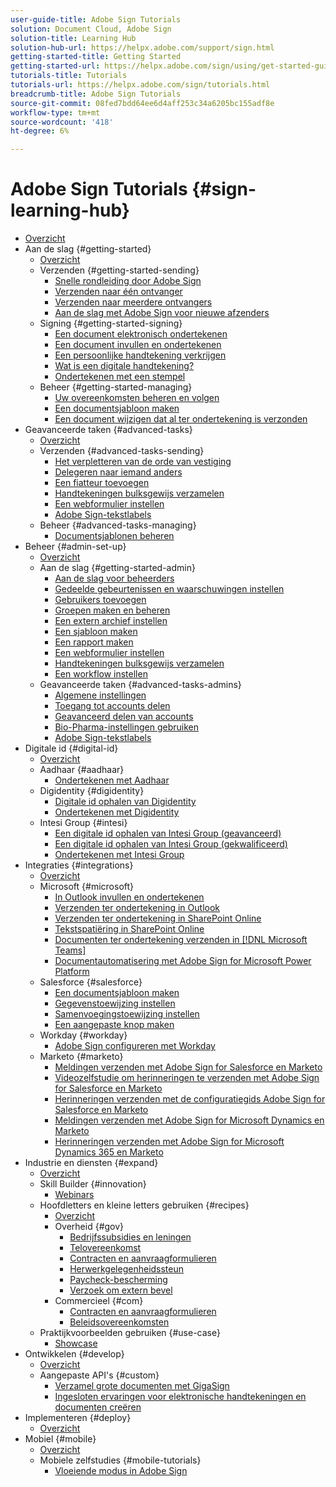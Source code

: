 ```yaml
---
user-guide-title: Adobe Sign Tutorials
solution: Document Cloud, Adobe Sign
solution-title: Learning Hub
solution-hub-url: https://helpx.adobe.com/support/sign.html
getting-started-title: Getting Started
getting-started-url: https://helpx.adobe.com/sign/using/get-started-guide.html
tutorials-title: Tutorials
tutorials-url: https://helpx.adobe.com/sign/tutorials.html
breadcrumb-title: Adobe Sign Tutorials
source-git-commit: 08fed7bdd64ee6d4aff253c34a6205bc155adf8e
workflow-type: tm+mt
source-wordcount: '418'
ht-degree: 6%

---
```



# Adobe Sign Tutorials {#sign-learning-hub}

+ [Overzicht](overview.md)
+ Aan de slag {#getting-started}
   + [Overzicht](sign-beginner-tutorials/beginner-users-overview.md)
   + Verzenden {#getting-started-sending}
      + [Snelle rondleiding door Adobe Sign](sign-beginner-tutorials/quick-tour.md)
      + [Verzenden naar één ontvanger](sign-beginner-tutorials/send-to-single-recipient.md)
      + [Verzenden naar meerdere ontvangers](sign-beginner-tutorials/send-to-multiple-recipients.md)
      + [Aan de slag met Adobe Sign voor nieuwe afzenders](sign-beginner-tutorials/new-sender.md)
   + Signing {#getting-started-signing}
      + [Een document elektronisch ondertekenen](sign-beginner-tutorials/electronically-sign-a-document.md)
      + [Een document invullen en ondertekenen](sign-beginner-tutorials/fill-and-sign.md)
      + [Een persoonlijke handtekening verkrijgen](sign-beginner-tutorials/sign-in-person.md)
      + [Wat is een digitale handtekening?](sign-beginner-tutorials/sign-with-a-digital-signature.md)
      + [Ondertekenen met een stempel](sign-beginner-tutorials/sign-with-a-stamp.md)
   + Beheer {#getting-started-managing}
      + [Uw overeenkomsten beheren en volgen](sign-beginner-tutorials/manage-and-track.md)
      + [Een documentsjabloon maken](https://experienceleague.adobe.com/docs/document-cloud-learn/sign-learning-hub/admin-set-up/getting-started-admin/create-a-template.html)
      + [Een document wijzigen dat al ter ondertekening is verzonden](sign-beginner-tutorials/modify-in-flight.md)
+ Geavanceerde taken {#advanced-tasks}
   + [Overzicht](sign-advanced-users/advanced-users-overview.md)
   + Verzenden {#advanced-tasks-sending}
      + [Het verpletteren van de orde van vestiging](sign-advanced-users/setting-up-routing.md)
      + [Delegeren naar iemand anders](sign-advanced-users/delegate-signature.md)
      + [Een fiatteur toevoegen](sign-advanced-users/add-an-approver.md)
      + [Handtekeningen bulksgewijs verzamelen](https://experienceleague.adobe.com/docs/document-cloud-learn/sign-learning-hub/admin-set-up/getting-started-admin/megasign.html)
      + [Een webformulier instellen](https://experienceleague.adobe.com/docs/document-cloud-learn/sign-learning-hub/admin-set-up/getting-started-admin/webform.html)
      + [Adobe Sign-tekstlabels](https://experienceleague.adobe.com/docs/document-cloud-learn/sign-learning-hub/admin-set-up/advanced-tasks-admins/adobe-sign-text-tagging.html)
   + Beheer {#advanced-tasks-managing}
      + [Documentsjablonen beheren](sign-advanced-users/edit-a-template.md)
+ Beheer {#admin-set-up}
   + [Overzicht](admin/intro-admin-overview.md)
   + Aan de slag {#getting-started-admin}
      + [Aan de slag voor beheerders](admin/up-and-running-admin.md)
      + [Gedeelde gebeurtenissen en waarschuwingen instellen](admin/set-up-shared-events-and-alert.md)
      + [Gebruikers toevoegen](admin/add-users-to-your-account.md)
      + [Groepen maken en beheren](admin/create-and-manage-groups.md)
      + [Een extern archief instellen](admin/set-up-your-external-archive.md)
      + [Een sjabloon maken](sign-advanced-users/create-a-template.md)
      + [Een rapport maken](admin/create-a-report.md)
      + [Een webformulier instellen](sign-advanced-users/webform.md)
      + [Handtekeningen bulksgewijs verzamelen](sign-advanced-users/megasign.md)
      + [Een workflow instellen](admin/building-a-custom-workflow.md)
   + Geavanceerde taken {#advanced-tasks-admins}
      + [Algemene instellingen](admin/learn-about-global-settings.md)
      + [Toegang tot accounts delen](admin/share-account-access.md)
      + [Geavanceerd delen van accounts](admin/advanced-account-sharing.md)
      + [Bio-Pharma-instellingen gebruiken](admin/use-bio-pharma-settings.md)
      + [Adobe Sign-tekstlabels](sign-advanced-users/adobe-sign-text-tagging.md)
+ Digitale id {#digital-id}
   + [Overzicht](digitalid/digitalid-overview.md)
   + Aadhaar {#aadhaar}
      + [Ondertekenen met Aadhaar](digitalid/aadhaar-sign.md)
   + Digidentity {#digidentity}
      + [Digitale id ophalen van Digidentity](digitalid/digidentity-reg.md)
      + [Ondertekenen met Digidentity](digitalid/digidentity-sign.md)
   + Intesi Group {#intesi}
      + [Een digitale id ophalen van Intesi Group (geavanceerd)](digitalid/intesi-advanced.md)
      + [Een digitale id ophalen van Intesi Group (gekwalificeerd)](digitalid/intesi-qualified.md)
      + [Ondertekenen met Intesi Group](digitalid/intesi-sign.md)
+ Integraties {#integrations}
   + [Overzicht](integrations/integrations-overview.md)
   + Microsoft {#microsoft}
      + [In Outlook invullen en ondertekenen](integrations/fill-and-sign-doc-microsoft-outlook.md)
      + [Verzenden ter ondertekening in Outlook](integrations/send-for-signature-with-outlook.md)
      + [Verzenden ter ondertekening in SharePoint Online](integrations/send-for-signature-with-sharepoint-online.md)
      + [Tekstspatiëring in SharePoint Online](integrations/track-an-agreement-with-sharepoint-online.md)
      + [Documenten ter ondertekening verzenden in [!DNL Microsoft Teams]](integrations/adobe-sign-teams-mortgage.md)
      + [Documentautomatisering met Adobe Sign for Microsoft Power Platform](integrations/documentautomation.md)
   + Salesforce {#salesforce}
      + [Een documentsjabloon maken](integrations/create-an-agreement-template.md)
      + [Gegevenstoewijzing instellen](integrations/set-up-data-mapping.md)
      + [Samenvoegingstoewijzing instellen](integrations/set-up-merging-map.md)
      + [Een aangepaste knop maken](integrations/create-a-custom-button.md)
   + Workday {#workday}
      + [Adobe Sign configureren met Workday](integrations/workday.md)
   + Marketo {#marketo}
      + [Meldingen verzenden met Adobe Sign for Salesforce en Marketo](integrations/marketo-salesforce-sms.md)
      + [Videozelfstudie om herinneringen te verzenden met Adobe Sign for Salesforce en Marketo](integrations/marketo-salesforce-reminder-video.md)
      + [Herinneringen verzenden met de configuratiegids Adobe Sign for Salesforce en Marketo](integrations/marketo-salesforce-reminder.md)
      + [Meldingen verzenden met Adobe Sign for Microsoft Dynamics en Marketo](integrations/marketo-dynamics-sms.md)
      + [Herinneringen verzenden met Adobe Sign for Microsoft Dynamics 365 en Marketo](integrations/marketo-dynamics-reminder.md)
+ Industrie en diensten {#expand}
   + [Overzicht](sign-usecase/expand-inspire-overview.md)
   + Skill Builder {#innovation}
      + [Webinars](sign-usecase/innovation-series.md)
   + Hoofdletters en kleine letters gebruiken {#recipes}
      + [Overzicht](sign-usecase/recipes.md)
      + Overheid {#gov}
         + [Bedrijfssubsidies en leningen](sign-usecase/usecasegovgrants.md)
         + [Telovereenkomst](sign-usecase/usecasegovtelework.md)
         + [Contracten en aanvraagformulieren](sign-usecase/usecasegovcontracts.md)
         + [Herwerkgelegenheidssteun](sign-usecase/usecasegovreemployment.md)
         + [Paycheck-bescherming](sign-usecase/usecasegovpaycheck.md)
         + [Verzoek om extern bevel](sign-usecase/usecasegovremote.md)
      + Commercieel {#com}
         + [Contracten en aanvraagformulieren](sign-usecase/usecasecomcontracts.md)
         + [Beleidsovereenkomsten](sign-usecase/usecasecompolicy.md)
   + Praktijkvoorbeelden gebruiken {#use-case}
      + [Showcase](sign-usecase/use-case-showcase.md)
+ Ontwikkelen {#develop}
   + [Overzicht](develop/develop-overview.md)
   + Aangepaste API&#39;s {#custom}
      + [Verzamel grote documenten met GigaSign](develop/gigasign.md)
      + [Ingesloten ervaringen voor elektronische handtekeningen en documenten creëren](develop/embeddedesignature.md)
+ Implementeren {#deploy}
   + [Overzicht](deploy-overview.md)
+ Mobiel {#mobile}
   + [Overzicht](mobile/mobile-overview.md)
   + Mobiele zelfstudies {#mobile-tutorials}
      + [Vloeiende modus in Adobe Sign](mobile/liquidmode.md)
